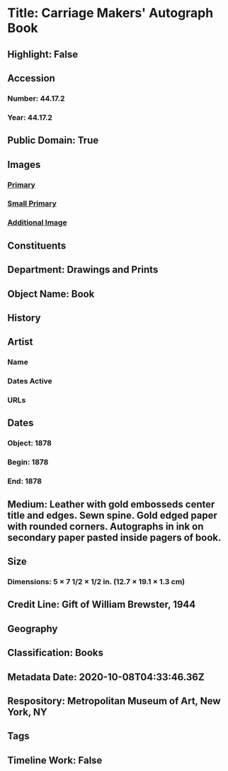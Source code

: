 # Title: Carriage Makers' Autograph Book
## Highlight: False
## Accession
### Number: 44.17.2
### Year: 44.17.2
## Public Domain: True
## Images
### [Primary](https://images.metmuseum.org/CRDImages/dp/original/DP-18016-001.jpg)
### [Small Primary](https://images.metmuseum.org/CRDImages/dp/web-large/DP-18016-001.jpg)
### [Additional Image](https://images.metmuseum.org/CRDImages/dp/original/DP-18016-002.jpg)
## Constituents
## Department: Drawings and Prints
## Object Name: Book
## History
## Artist
### Name
### Dates Active
### URLs
## Dates
### Object: 1878
### Begin: 1878
### End: 1878
## Medium: Leather with gold embosseds center title and edges. Sewn spine. Gold edged paper with rounded corners.  Autographs in ink on secondary paper pasted inside pagers of book.
## Size
### Dimensions: 5 × 7 1/2 × 1/2 in. (12.7 × 19.1 × 1.3 cm)
## Credit Line: Gift of William Brewster, 1944
## Geography
## Classification: Books
## Metadata Date: 2020-10-08T04:33:46.36Z
## Respository: Metropolitan Museum of Art, New York, NY
## Tags
## Timeline Work: False